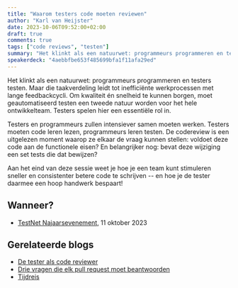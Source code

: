 ```yaml
---
title: "Waarom testers code moeten reviewen"
author: "Karl van Heijster"
date: 2023-10-06T09:52:00+02:00
draft: true
comments: true
tags: ["code reviews", "testen"]
summary: "Het klinkt als een natuurwet: programmeurs programmeren en testers testen. Maar die taakverdeling leidt tot inefficiënte werkprocessen met lange feedbackcycli. Om kwaliteit én snelheid te kunnen borgen, moet geautomatiseerd testen een tweede natuur worden voor het hele ontwikkelteam. Testers spelen hier een essentiële rol in."
speakerdeck: "4aebbfbe653f485699bfa1f11afa29ed"
---
```


Het klinkt als een natuurwet: programmeurs programmeren en testers testen. Maar die taakverdeling leidt tot inefficiënte werkprocessen met lange feedbackcycli. Om kwaliteit én snelheid te kunnen borgen, moet geautomatiseerd testen een tweede natuur worden voor het hele ontwikkelteam. Testers spelen hier een essentiële rol in.


Testers en programmeurs zullen intensiever samen moeten werken. Testers moeten code leren lezen, programmeurs leren testen. De codereview is een uitgelezen moment waarop ze elkaar de vraag kunnen stellen: voldoet deze code aan de functionele eisen? En belangrijker nog: bevat deze wijziging een set tests die dat bewijzen?


Aan het eind van deze sessie weet je hoe je een team kunt stimuleren sneller en consistenter betere code te schrijven -- en hoe je de tester daarmee een hoop handwerk bespaart!


## Wanneer?


- [TestNet Najaarsevenement](https://www.testnet.org/), 11 oktober 2023


## Gerelateerde blogs


- [De tester als code reviewer](/blog/23/07/de-tester-als-code-reviewer/)
- [Drie vragen die elk pull request moet beantwoorden](/blog/23/09/drie-vragen-die-elk-pull-request-moet-beantwoorden/)
- [Tijdreis](/blog/23/04/tijdreis/)
